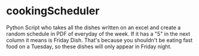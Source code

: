 # cookingScheduler
Python Script who takes all the dishes written on an excel and create a random schedule in PDF of everyday of the week. If it has a "5" in the next column it means is Friday Dish. That's because you shouldn't be eating fast food on a Tuesday, so these dishes will only appear in Friday night.
